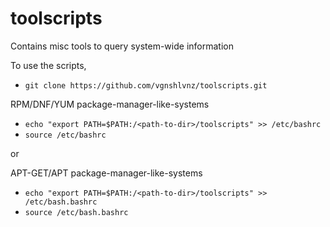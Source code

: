 # toolscripts
Contains misc tools to query system-wide information

To use the scripts,
- ```git clone https://github.com/vgnshlvnz/toolscripts.git```

RPM/DNF/YUM package-manager-like-systems

- ```echo "export PATH=$PATH:/<path-to-dir>/toolscripts" >> /etc/bashrc```
- ```source /etc/bashrc```

or

APT-GET/APT package-manager-like-systems

- ```echo "export PATH=$PATH:/<path-to-dir>/toolscripts" >> /etc/bash.bashrc```
- ```source /etc/bash.bashrc```

